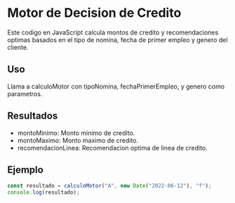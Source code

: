 # Motor de Decision de Credito

Este codigo en JavaScript calcula montos de credito y recomendaciones optimas basados en el tipo de nomina, fecha de primer empleo y genero del cliente.

## Uso

Llama a calculoMotor con tipoNomina, fechaPrimerEmpleo, y genero como parametros.

## Resultados

- montoMinimo: Monto minimo de credito.
- montoMaximo: Monto maximo de credito.
- recomendacionLinea: Recomendacion optima de linea de credito.

## Ejemplo

```javascript
const resultado = calculoMotor("A", new Date("2022-06-12"), "f");
console.log(resultado);
